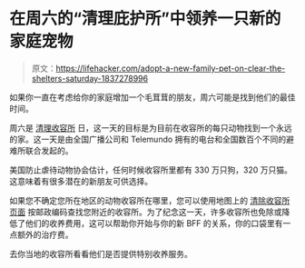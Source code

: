 # 在周六的“清理庇护所”中领养一只新的家庭宠物

> 原文：<https://lifehacker.com/adopt-a-new-family-pet-on-clear-the-shelters-saturday-1837278996>

如果你一直在考虑给你的家庭增加一个毛茸茸的朋友，周六可能是找到他们的最佳时间。



周六是 [清理收容所](https://www.cleartheshelters.com/) 日，这一天的目标是为目前在收容所的每只动物找到一个永远的家。这一天是由全国广播公司和 Telemundo 拥有的电台和全国数百个不同的避难所联合发起的。

美国防止虐待动物协会估计，任何时候收容所里都有 330 万只狗，320 万只猫。这意味着有很多潜在的新朋友可供选择。

如果您不确定您所在地区的动物收容所在哪里，您可以使用地图上的 [清除收容所页面](https://www.cleartheshelters.com/) 按邮政编码查找您附近的收容所。为了纪念这一天，许多收容所也免除或降低了他们的收养费用，这可以帮助你开始与你的新 BFF 的关系，你的口袋里有一点额外的治疗费。

去你当地的收容所看看他们是否提供特别收养服务。
